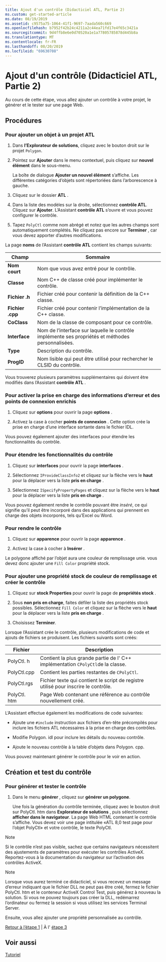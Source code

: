 ```yaml
---
title: Ajout d'un contrôle (Didacticiel ATL, Partie 2)
ms.custom: get-started-article
ms.date: 08/19/2019
ms.assetid: c9575a75-1064-41f1-9697-7aada560c669
ms.openlocfilehash: b7952f42b24c4211a2c44ea71fd17e4f65c3421a
ms.sourcegitcommit: 9d4ffb8e6e0d70520a1e1a77805785878d445b8a
ms.translationtype: MT
ms.contentlocale: fr-FR
ms.lasthandoff: 08/20/2019
ms.locfileid: "69630708"
---
```

# <a name="adding-a-control-atl-tutorial-part-2"></a>Ajout d'un contrôle (Didacticiel ATL, Partie 2)

Au cours de cette étape, vous allez ajouter un contrôle à votre projet, le générer et le tester sur une page Web.

## <a name="procedures"></a>Procédures

### <a name="to-add-an-object-to-an-atl-project"></a>Pour ajouter un objet à un projet ATL

1. Dans **l’Explorateur de solutions**, cliquez avec le bouton droit sur le projet `Polygon`.

1. Pointez sur **Ajouter** dans le menu contextuel, puis cliquez sur **nouvel élément** dans le sous-menu.

    La boîte de dialogue **Ajouter un nouvel élément** s’affiche. Les différentes catégories d’objets sont répertoriées dans l’arborescence à gauche.

1. Cliquez sur le dossier **ATL** .

1. Dans la liste des modèles sur la droite, sélectionnez **contrôle ATL**. Cliquez sur **Ajouter**. L’Assistant **contrôle ATL** s’ouvre et vous pouvez configurer le contrôle.

1. Tapez `PolyCtl` comme nom abrégé et notez que les autres champs sont automatiquement complétés. Ne cliquez pas encore sur **Terminer** , car vous devez apporter d’autres modifications.

La page **noms** de l’Assistant **contrôle ATL** contient les champs suivants:

|Champ|Sommaire|
|-----------|--------------|
|**Nom court**|Nom que vous avez entré pour le contrôle.|
|**Classe**|Nom C++ de classe créé pour implémenter le contrôle.|
|**Fichier .h**|Fichier créé pour contenir la définition de la C++ classe.|
|**Fichier .cpp**|Fichier créé pour contenir l’implémentation de la C++ classe.|
|**CoClass**|Nom de la classe de composant pour ce contrôle.|
|**Interface**|Nom de l’interface sur laquelle le contrôle implémente ses propriétés et méthodes personnalisées.|
|**Type**|Description du contrôle.|
|**ProgID**|Nom lisible qui peut être utilisé pour rechercher le CLSID du contrôle.|

Vous trouverez plusieurs paramètres supplémentaires qui doivent être modifiés dans l’Assistant **contrôle ATL** .

### <a name="to-enable-support-for-rich-error-information-and-connection-points"></a>Pour activer la prise en charge des informations d’erreur et des points de connexion enrichis

1. Cliquez sur **options** pour ouvrir la page **options** .

1. Activez la case à cocher **points de connexion** . Cette option crée la prise en charge d’une interface sortante dans le fichier IDL.

Vous pouvez également ajouter des interfaces pour étendre les fonctionnalités du contrôle.

### <a name="to-extend-the-controls-functionality"></a>Pour étendre les fonctionnalités du contrôle

1. Cliquez sur **interfaces** pour ouvrir la page **interfaces** .

1. Sélectionnez `IProvideClassInfo2` et cliquez sur la flèche vers le **haut** pour la déplacer vers la liste **pris en charge** .

1. Sélectionnez `ISpecifyPropertyPages` et cliquez sur la flèche vers le **haut** pour la déplacer vers la liste **pris en charge** .

Vous pouvez également rendre le contrôle pouvant être *inséré*, ce qui signifie qu’il peut être incorporé dans des applications qui prennent en charge des objets incorporés, tels qu’Excel ou Word.

### <a name="to-make-the-control-insertable"></a>Pour rendre le contrôle

1. Cliquez sur **apparence** pour ouvrir la page **apparence** .

1. Activez la case à cocher à **Insérer** .

Le polygone affiché par l’objet aura une couleur de remplissage unie. vous devez donc ajouter une `Fill Color` propriété stock.

### <a name="to-add-a-fill-color-stock-property-and-create-the-control"></a>Pour ajouter une propriété stock de couleur de remplissage et créer le contrôle

1. Cliquez sur **stock Properties** pour ouvrir la page de **propriétés stock** .

1. Sous **non pris en charge**, faites défiler la liste des propriétés stock possibles. Sélectionnez `Fill Color` et cliquez sur la flèche vers le **haut** pour la déplacer vers la liste **pris en charge** .

1. Choisissez **Terminer**.

Lorsque l’Assistant crée le contrôle, plusieurs modifications de code et ajouts de fichiers se produisent. Les fichiers suivants sont créés:

|Fichier|Description|
|----------|-----------------|
|PolyCtl. h|Contient la plus grande partie de l' C++ implémentation `CPolyCtl`de la classe.|
|PolyCtl.cpp|Contient les parties restantes de `CPolyCtl`.|
|PolyCtl.rgs|Fichier texte qui contient le script de registre utilisé pour inscrire le contrôle.|
|PolyCtl. htm|Page Web contenant une référence au contrôle nouvellement créé.|

L’Assistant effectue également les modifications de code suivantes:

- Ajoute une `#include` instruction aux fichiers d’en-tête précompilés pour inclure les fichiers ATL nécessaires à la prise en charge des contrôles.

- Modifie Polygon. idl pour inclure les détails du nouveau contrôle.

- Ajoute le nouveau contrôle à la table d’objets dans Polygon. cpp.

Vous pouvez maintenant générer le contrôle pour le voir en action.

## <a name="building-and-testing-the-control"></a>Création et test du contrôle

### <a name="to-build-and-test-the-control"></a>Pour générer et tester le contrôle

1. Dans le menu **générer** , cliquez sur **générer un polygone**.

    Une fois la génération du contrôle terminée, cliquez avec le bouton droit sur PolyCtl. htm dans **Explorateur de solutions** , puis sélectionnez **afficher dans le navigateur**. La page Web HTML contenant le contrôle s’affiche. Vous devez voir une page intitulée «ATL 8,0 test page pour l’objet PolyCtl» et votre contrôle, le texte PolyCtl.

> [!NOTE]
> Si le contrôle n’est pas visible, sachez que certains navigateurs nécessitent des ajustements de paramètres pour exécuter les contrôles ActiveX. Reportez-vous à la documentation du navigateur sur l’activation des contrôles ActiveX.

> [!NOTE]
> Lorsque vous aurez terminé ce didacticiel, si vous recevez un message d’erreur indiquant que le fichier DLL ne peut pas être créé, fermez le fichier PolyCtl. htm et le conteneur ActiveX Control Test, puis générez à nouveau la solution. Si vous ne pouvez toujours pas créer la DLL, redémarrez l’ordinateur ou fermez la session si vous utilisez les services Terminal Server.

Ensuite, vous allez ajouter une propriété personnalisée au contrôle.

[Retour à l’étape 1](../atl/creating-the-project-atl-tutorial-part-1.md) &#124; À l' [étape 3](../atl/adding-a-property-to-the-control-atl-tutorial-part-3.md)

## <a name="see-also"></a>Voir aussi

[Tutoriel](../atl/active-template-library-atl-tutorial.md)
